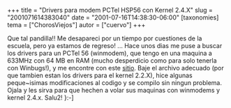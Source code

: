 +++
title = "Drivers para modem PCTel HSP56 con Kernel 2.4.X"
slug = "2001071614383040"
date = "2001-07-16T14:38:30-06:00"
[taxonomies]
tema = ["ChorosViejos"]
autor = ["cuervo"]
+++

Que tal pandilla!!
Me desapareci por un tiempo por cuestiones de la escuela, pero ya
estamos de regreso! ...
Hace unos dias me puse a buscar los drivers para un PCTel 56 (winmodem),
que tengo en una maquina a 633MHz con 64 MB en RAM (mucho desperdicio
como para solo tenerla con Winbugs!), y me encontre con este
[sitio](http://www.medres.ch/~jstifter/linux/pctel.html). Baje el
archivo adecuado (por que tambien estan los drivers para el kernel
2.2.X), hice algunas peque\~isimas modificaciones al codigo y se compilo
sin ningun problema. Ojala y les sirva para que hechen a volar sus
maquinas con winmodems y kernel 2.4.x.
Salu2! }:-\]
